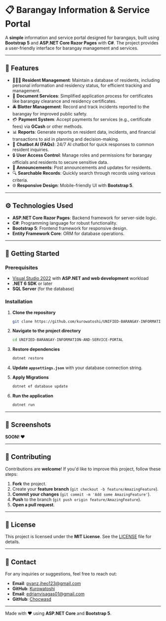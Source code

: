 # 📋 Barangay Information & Service Portal

A **simple** information and service portal designed for barangays, built using **Bootstrap 5** and **ASP.NET Core Razor Pages** with **C#**. The project provides a user-friendly interface for barangay management and services.

---

## 🌟 Features

- 🧑‍🤝‍🧑 **Resident Management**: Maintain a database of residents, including personal information and residency status, for efficient tracking and management.
- 📄 **Document Services**: Simplified application process for certificates like barangay clearance and residency certificates.
- 🚔 **Blotter Management**: Record and track incidents reported to the barangay for improved public safety.
- 💳 **Payment System**: Accept payments for services (e.g., certificate fees) via **GCash** or other methods.
- 📊 **Reports**: Generate reports on resident data, incidents, and financial transactions to aid in planning and decision-making.
- 🤖 **Chatbot AI (FAQs)**: 24/7 AI chatbot for quick responses to common resident inquiries.
- 🔒 **User Access Control**: Manage roles and permissions for barangay officials and residents to secure sensitive data.
- 📝 **Announcements**: Post announcements and updates for residents.
- 🔍 **Searchable Records**: Quickly search through records using various criteria.
- 🌐 **Responsive Design**: Mobile-friendly UI with **Bootstrap 5**.

---

## ⚙️ Technologies Used

- **ASP.NET Core Razor Pages**: Backend framework for server-side logic.
- **C#**: Programming language for robust functionality.
- **Bootstrap 5**: Frontend framework for responsive design.
- **Entity Framework Core**: ORM for database operations.

---

## 🚀 Getting Started

### Prerequisites

- [Visual Studio 2022](https://visualstudio.microsoft.com/) with **ASP.NET and web development** workload
- **.NET 6 SDK** or later
- **SQL Server** (for the database)

### Installation

1. **Clone the repository**
    ```bash
    git clone https://github.com/kurowatoshi/UNIFIED-BARANGAY-INFORMATION-AND-SERVICE-PORTAL.git
    ```
2. **Navigate to the project directory**
    ```bash
    cd UNIFIED-BARANGAY-INFORMATION-AND-SERVICE-PORTAL
    ```
3. **Restore dependencies**
    ```bash
    dotnet restore
    ```
4. **Update `appsettings.json`** with your database connection string.

5. **Apply Migrations**
    ```bash
    dotnet ef database update
    ```

6. **Run the application**
    ```bash
    dotnet run
    ```

---

## 📸 Screenshots

**SOON! ❤️**

---

## 🤝 Contributing

Contributions are **welcome**! If you'd like to improve this project, follow these steps:

1. **Fork** the project.
2. Create your **feature branch** (`git checkout -b feature/AmazingFeature`).
3. **Commit your changes** (`git commit -m 'Add some AmazingFeature'`).
4. **Push** to the branch (`git push origin feature/AmazingFeature`).
5. **Open a pull request**.

---

## 📝 License

This project is licensed under the **MIT License**. See the [LICENSE](LICENSE) file for details.

---

## 📧 Contact

For any inquiries or suggestions, feel free to reach out:

- **Email**: pyanz.jheo123@gmail.com
- **GitHub**: [Kurowatoshi](https://github.com/kurowatoshi)
- **Email**: edrianvisagas01@gmail.com
- **GitHub**: [Chocwasd](https://github.com/Chocwasd)
---

Made with ❤️ using **ASP.NET Core** and **Bootstrap 5**.
